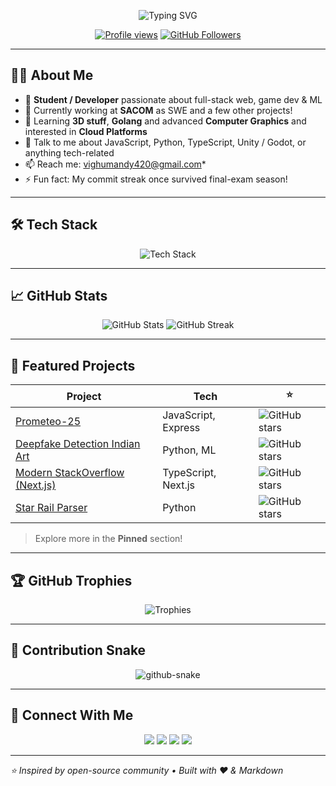 

<p align="center">
  <img src="https://readme-typing-svg.demolab.com?font=Fira+Code&weight=500&size=26&pause=1000&color=58A6FF&center=true&vCenter=true&repeat=false&width=435&lines=Hi+there%2C+I'm+Vighnesh+%F0%9F%91%8B" alt="Typing SVG" />
</p>

<p align="center">
  <a href="https://komarev.com/ghpvc/?username=infernodragon456&style=for-the-badge&color=brightgreen" target="_blank"><img src="https://komarev.com/ghpvc/?username=infernodragon456&style=flat-square&color=brightgreen" alt="Profile views"/></a>
  <a href="https://github.com/infernodragon456?tab=followers"><img src="https://img.shields.io/github/followers/infernodragon456?label=Followers&style=social" alt="GitHub Followers"></a>
</p>

---

## 👨‍💻 About Me

- 🏫 **Student / Developer** passionate about full-stack web, game dev & ML
- 🔭 Currently working at **SACOM** as SWE and a few other projects!
- 🌱 Learning **3D stuff**, **Golang** and advanced **Computer Graphics** and interested in **Cloud Platforms**
- 💬 Talk to me about JavaScript, Python, TypeScript, Unity / Godot, or anything tech-related
- 📫 Reach me: vighumandy420@gmail.com*
- ⚡ Fun fact: My commit streak once survived final-exam season!

---

## 🛠️ Tech Stack

<p align="center">
  <img src="https://skillicons.dev/icons?i=js,ts,python,cpp,cs,nodejs,go,react,nextjs,threejs,django,firebase,flutter,mongodb,postgres,html,css,bash,tailwind,bash,unity,godot,blender,figma,docker,aws,gcp,pytorch,raspberrypi&perline=8" alt="Tech Stack"/>
</p>

---

## 📈 GitHub Stats

<p align="center">
  <img src="https://github-readme-stats.vercel.app/api?username=infernodragon456&show_icons=true&theme=github_dark&rank_icon=github" alt="GitHub Stats"/>
  <img src="https://streak-stats.demolab.com?user=infernodragon456&theme=github-dark-blue&hide_border=false" alt="GitHub Streak"/>
</p>

---

## 🚀 Featured Projects

| Project | Tech | ⭐ |
|---------|------|----|
| [Prometeo-25](https://github.com/infernodragon456/prometeo-25-updated) | JavaScript, Express | ![GitHub stars](https://img.shields.io/github/stars/infernodragon456/prometeo-25-updated?style=social) |
| [Deepfake Detection Indian Art](https://github.com/infernodragon456/Deepfake-Detection-of-Indian-Artist-Paintings) | Python, ML | ![GitHub stars](https://img.shields.io/github/stars/infernodragon456/Deepfake-Detection-of-Indian-Artist-Paintings?style=social) |
| [Modern StackOverflow (Next.js)](https://github.com/infernodragon456/modern-stack-overflow-nextjs) | TypeScript, Next.js | ![GitHub stars](https://img.shields.io/github/stars/infernodragon456/modern-stack-overflow-nextjs?style=social) |
| [Star Rail Parser](https://github.com/infernodragon456/star-rail-parser) | Python | ![GitHub stars](https://img.shields.io/github/stars/infernodragon456/star-rail-parser?style=social) |

> Explore more in the **Pinned** section!

---

## 🏆 GitHub Trophies

<p align="center">
  <img src="https://github-profile-trophy.vercel.app/?username=infernodragon456&theme=tokyonight&no-frame=true&margin-w=15" alt="Trophies"/>
</p>

---

## 🐍 Contribution Snake

<p align="center">
  <picture>
    <source media="(prefers-color-scheme: dark)" srcset="https://raw.githubusercontent.com/infernodragon456/infernodragon456/output/github-contribution-grid-snake-dark.svg" />
    <source media="(prefers-color-scheme: light)" srcset="https://raw.githubusercontent.com/infernodragon456/infernodragon456/output/github-contribution-grid-snake.svg" />
    <img alt="github-snake" src="https://raw.githubusercontent.com/infernodragon456/infernodragon456/output/github-contribution-grid-snake.svg" />
  </picture>
</p>

---

## 💬 Connect With Me

<p align="center">
  <a href="mailto:vighumandy420@gmail.com"><img src="https://img.shields.io/badge/Gmail-D14836?style=for-the-badge&logo=gmail&logoColor=white" /></a>
  <a href="https://www.linkedin.com/in/vighnesh-mandavkar-3103b8254/"><img src="https://img.shields.io/badge/LinkedIn-0A66C2?style=for-the-badge&logo=linkedin&logoColor=white" /></a>
  <a href="https://x.com/VighneshMandav1"><img src="https://img.shields.io/badge/Twitter-1DA1F2?style=for-the-badge&logo=twitter&logoColor=white" /></a>
  <a href="https://infernodragon456.github.io"><img src="https://img.shields.io/badge/Portfolio-212121?style=for-the-badge&logo=About.me&logoColor=white" /></a>
</p>

---

_⭐️ Inspired by open-source community • Built with ❤️ & Markdown_
